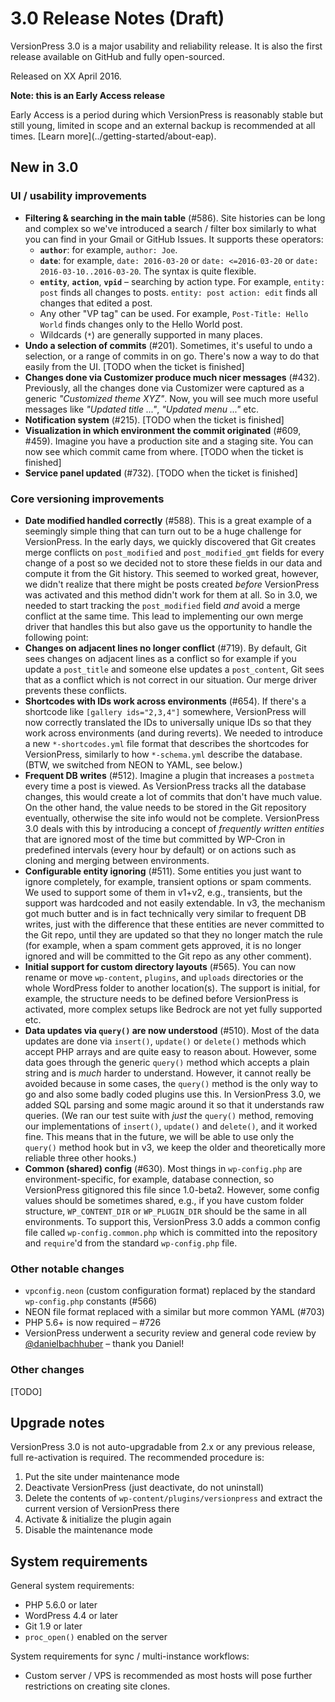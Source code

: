 # 3.0 Release Notes (Draft)

VersionPress 3.0 is a major usability and reliability release. It is also the first release available on GitHub and fully open-sourced.

Released on XX April 2016.


<div class="note">
  <strong>Note: this is an Early Access release</strong>
  <p>Early Access is a period during which VersionPress is reasonably stable but still young, limited in scope and an external backup is recommended at all times. [Learn more](../getting-started/about-eap).</p>
</div>


## New in 3.0

### UI / usability improvements

- **Filtering & searching in the main table** (#586). Site histories can be long and complex so we've introduced a search / filter box similarly to what you can find in your Gmail or GitHub Issues. It supports these operators:
    - **`author`**: for example, `author: Joe`.
    - **`date`**: for example, `date: 2016-03-20` or `date: <=2016-03-20` or `date: 2016-03-10..2016-03-20`. The syntax is quite flexible.
    - **`entity`**, **`action`**, **`vpid`** – searching by action type. For example, `entity: post` finds all changes to posts. `entity: post action: edit` finds all changes that edited a post.
    - Any other "VP tag" can be used. For example, `Post-Title: Hello World` finds changes only to the Hello World post.
    - Wildcards (`*`) are generally supported in many places. 
- **Undo a selection of commits** (#201). Sometimes, it's useful to undo a selection, or a range of commits in on go. There's now a way to do that easily from the UI. [TODO when the ticket is finished] 
- **Changes done via Customizer produce much nicer messages** (#432). Previously, all the changes done via Customizer were captured as a generic *"Customized theme XYZ"*. Now, you will see much more useful messages like *"Updated title ..."*, *"Updated menu ..."* etc.
- **Notification system** (#215). [TODO when the ticket is finished]
- **Visualization in which environment the commit originated** (#609, #459). Imagine you have a production site and a staging site. You can now see which commit came from where. [TODO when the ticket is finished] 
- **Service panel updated** (#732). [TODO when the ticket is finished]


### Core versioning improvements

- **Date modified handled correctly** (#588). This is a great example of a seemingly simple thing that can turn out to be a huge challenge for VersionPress. In the early days, we quickly discovered that Git creates merge conflicts on `post_modified` and `post_modified_gmt` fields for every change of a post so we decided not to store these fields in our data and compute it from the Git history. This seemed to worked great, however, we didn't realize that there might be posts created *before* VersionPress was activated and this method didn't work for them at all. So in 3.0, we needed to start tracking the `post_modified` field *and* avoid a merge conflict at the same time. This lead to implementing our own merge driver that handles this but also gave us the opportunity to handle the following point:
- **Changes on adjacent lines no longer conflict** (#719). By default, Git sees changes on adjacent lines as a conflict so for example if you update a `post_title` and someone else updates a `post_content`, Git sees that as a conflict which is not correct in our situation. Our merge driver prevents these conflicts.
- **Shortcodes with IDs work across environments** (#654). If there's a shortcode like `[gallery ids="2,3,4"]` somewhere, VersionPress will now correctly translated the IDs to universally unique IDs so that they work across environments (and during reverts). We needed to introduce a new `*-shortcodes.yml` file format that describes the shortcodes for VersionPress, similarly to how `*-schema.yml` describe the database. (BTW, we switched from NEON to YAML, see below.)
- **Frequent DB writes** (#512). Imagine a plugin that increases a `postmeta` every time a post is viewed. As VersionPress tracks all the database changes, this would create a lot of commits that don't have much value. On the other hand, the value needs to be stored in the Git repository eventually, otherwise the site info would not be complete. VersionPress 3.0 deals with this by introducing a concept of *frequently written entities* that are ignored most of the time but committed by WP-Cron in predefined intervals (every hour by default) or on actions such as cloning and merging between environments.
- **Configurable entity ignoring** (#511). Some entities you just want to ignore completely, for example, transient options or spam comments. We used to support some of them in v1+v2, e.g., transients, but the support was hardcoded and not easily extendable. In v3, the mechanism got much butter and is in fact technically very similar to frequent DB writes, just with the difference that these entities are never committed to the Git repo, until they are updated so that they no longer match the rule (for example, when a spam comment gets approved, it is no longer ignored and will be committed to the Git repo as any other comment).
- **Initial support for custom directory layouts** (#565). You can now rename or move `wp-content`, `plugins`, and `uploads` directories or the whole WordPress folder to another location(s). The support is initial, for example, the structure needs to be defined before VersionPress is activated, more complex setups like Bedrock are not yet fully supported etc.
- **Data updates via `query()` are now understood** (#510). Most of the data updates are done via `insert()`, `update()` or `delete()` methods which accept PHP arrays and are quite easy to reason about. However, some data goes through the generic `query()` method which accepts a plain string and is *much* harder to understand. However, it cannot really be avoided because in some cases, the `query()` method is the only way to go and also some badly coded plugins use this. In VersionPress 3.0, we added SQL parsing and some magic around it so that it understands raw queries. (We ran our test suite with *just* the `query()` method, removing our implementations of `insert()`, `update()` and `delete()`, and it worked fine. This means that in the future, we will be able to use only the `query()` method hook but in v3, we keep the older and theoretically more reliable three other hooks.)
- **Common (shared) config** (#630). Most things in `wp-config.php` are environment-specific, for example, database connection, so VersionPress gitignored this file since 1.0-beta2. However, some config values should be sometimes shared, e.g., if you have custom folder structure, `WP_CONTENT_DIR` or `WP_PLUGIN_DIR` should be the same in all environments. To support this, VersionPress 3.0 adds a common config file called `wp-config.common.php` which is committed into the repository and `require`'d from the standard `wp-config.php` file. 


### Other notable changes

- `vpconfig.neon` (custom configuration format) replaced by the standard `wp-config.php` constants (#566)
- NEON file format replaced with a similar but more common YAML (#703) 
- PHP 5.6+ is now required – #726
- VersionPress underwent a security review and general code review by [@danielbachhuber](https://twitter.com/danielbachhuber) – thank you Daniel!


### Other changes

[TODO]


## Upgrade notes

VersionPress 3.0 is not auto-upgradable from 2.x or any previous release, full re-activation is required. The recommended procedure is:

 1. Put the site under maintenance mode
 2. Deactivate VersionPress (just deactivate, do not uninstall)
 3. Delete the contents of `wp-content/plugins/versionpress` and extract the current version of VersionPress there
 4. Activate & initialize the plugin again
 5. Disable the maintenance mode


## System requirements

General system requirements:

 - PHP 5.6.0 or later
 - WordPress 4.4 or later
 - Git 1.9 or later
 - `proc_open()` enabled on the server

System requirements for sync / multi-instance workflows:

 - Custom server / VPS is recommended as most hosts will pose further restrictions on creating site clones.
